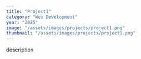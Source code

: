 ```yaml
---
title: "Project1"
category: "Web Development"
year: "2025"
image: "/assets/images/projects/project1.png"
thumbnail: "/assets/images/projects/project1.png"
---
```


description